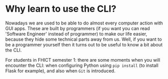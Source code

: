 # Why learn to use the CLI?

Nowadays we are used to be able to do almost every computer action with GUI apps. These are built by programmers (if you want you can read 'Software Engineer' instead of programmer) to make our life easier, because they hide some technical parts away from us. Well, if you want to be a programmer yourself then it turns out to be useful to know a bit about the CLI. 

For students in FHICT semester 1: there are some moments when you will encounter the CLI: when configuring Python using `pip install` (to install Flask for example), and also when `Git` is introduced. 
